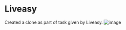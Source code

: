 # Liveasy
Created a clone as part of task given by Liveasy.
![image](https://user-images.githubusercontent.com/75538890/188309447-49b0b4c2-ca1c-43e3-9d2e-d43c9067442a.png)


